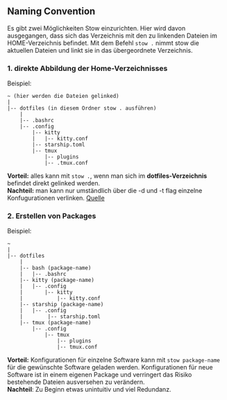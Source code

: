 ## Naming Convention
Es gibt zwei Möglichkeiten Stow einzurichten. Hier wird davon ausgegangen, dass sich das Verzeichnis mit den zu linkenden Dateien im HOME-Verzeichnis befindet. Mit dem Befehl `stow .` nimmt stow die aktuellen Dateien und linkt sie in das übergeordnete Verzeichnis.
### 1. direkte Abbildung der Home-Verzeichnisses
Beispiel:

```
~ (hier werden die Dateien gelinked)
|
|--	dotfiles (in diesem Ordner stow . ausführen)
	|
	|-- .bashrc
	|-- .config
	    |-- kitty
	    |   |-- kitty.conf
	    |-- starship.toml
	    |-- tmux
	        |-- plugins
	        |-- .tmux.conf
```
**Vorteil:** alles kann mit `stow .`, wenn man sich im **dotfiles-Verzeichnis** befindet direkt gelinked werden.  
**Nachteil:** man kann nur umständlich über die -d und -t flag einzelne Konfugurationen verlinken. [Quelle](https://www.gnu.org/software/stow/manual/stow.html#Invoking-Stow)


### 2. Erstellen von Packages
Beispiel:
```
~
|
|-- dotfiles
    |
    |-- bash (package-name)
    |   |-- .bashrc
    |-- kitty (package-name)
    |   |-- .config
    |       |-- kitty
    |           |-- kitty.conf
    |-- starship (package-name)
    |   |-- .config
    |        |-- starship.toml
    |-- tmux (package-name)
        |-- .config
            |-- tmux
                |-- plugins
                |-- tmux.conf     
```
**Vorteil:** Konfigurationen für einzelne Software kann mit `stow package-name` für die gewünschte Software geladen werden. Konfigurationen für neue Software ist in einem eigenen Package und verringert das Risiko bestehende Dateien ausversehen zu verändern.  
**Nachteil**: Zu Beginn etwas unintuitiv und viel Redundanz.